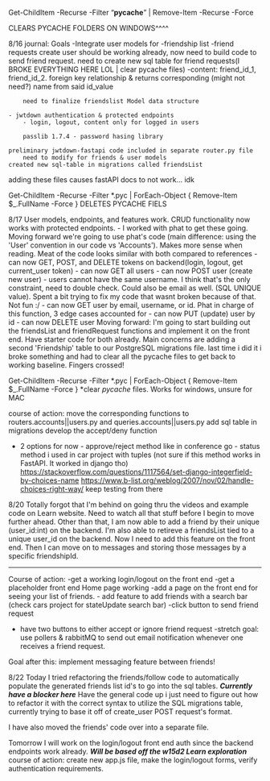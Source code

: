 Get-ChildItem -Recurse -Filter “**pycache**” | Remove-Item -Recurse -Force

CLEARS PYCACHE FOLDERS ON WINDOWS^^^^

8/16 journal:
Goals
-Integrate user models for
-friendship list
-friend requests
create user should be working already, now need to build code to send friend request.
need to create new sql table for friend requests(I BROKE EVERYTHING HERE LOL | clear pycache files)
-content: friend_id_1, friend_id_2. foreign key relationship & returns corresponding (might not need?)
name from said id_value

        need to finalize friendslist Model data structure

    - jwtdown authentication & protected endpoints
        - login, logout, content only for logged in users

        passlib 1.7.4 - password hasing library

    preliminary jwtdown-fastapi code included in separate router.py file
        need to modify for friends & user models
    created new sql-table in migrations called friendsList

adding these files causes fastAPI docs to not work... idk

Get-ChildItem -Recurse -Filter \*.pyc | ForEach-Object { Remove-Item $\_.FullName -Force }
DELETES PYCACHE FIELS

8/17
User models, endpoints, and features work. CRUD functionality now works with protected endpoints. - I worked with phat to get these going. Moving forward we're going to use phat's code
(main difference: using the 'User' convention in our code vs 'Accounts'). Makes more sense
when reading. Meat of the code looks similar with both compared to references - can now GET, POST, and DELETE tokens on backend(login, logout, get current_user token) - can now GET all users - can now POST user (create new user) - users cannot have the same username. I think that's the only constraint, need to double check. Could also be email as well. (SQL UNIQUE value). Spent a bit trying to fix my code that wasnt broken because of that. Not fun :/ - can now GET user by email, username, or id. Phat in charge of this function, 3 edge cases accounted for - can now PUT (update) user by id - can now DELETE user
Moving forward: I'm going to start building out the friendsList and friendRequest functions and implement it on the front end. Have starter code for both already. Main concerns are adding a second 'Friendship' table to our PostgreSQL migrations file. last time i did it i broke something and had to clear all the pycache files to get back to working baseline. Fingers crossed!

Get-ChildItem -Recurse -Filter *.pyc | ForEach-Object { Remove-Item $\_.FullName -Force }
*clear _pycache_ files. Works for windows, unsure for MAC

course of action: move the corresponding functions to routers.accounts||users.py and queries.accounts||users.py
add sql table in migrations
develop the accept/deny function

- 2 options for now - approve/reject method like in conference go - status method i used in car project with tuples (not sure if this method works in FastAPI. It worked in django tho)
  https://stackoverflow.com/questions/1117564/set-django-integerfield-by-choices-name
  https://www.b-list.org/weblog/2007/nov/02/handle-choices-right-way/
  keep testing from there

8/20
Totally forgot that I'm behind on going thru the videos and example code on Learn website. Need to watch all that stuff before I begin to move further ahead.
Other than that, I am now able to add a friend by their unique (user_id:int) on the backend. I'm also able to retireve a friendsList tied to a unique user_id on the backend. Now I need to add this feature on the front end. Then I can move on to messages and storing those messages by a specific friendshipId.

---

Course of action:
-get a working login/logout on the front end
-get a placeholder front end Home page working
-add a page on the front end for seeing your list of friends. - add feature to add friends with a search bar (check cars project for stateUpdate search bar)
-click button to send friend request

- have two buttons to either accept or ignore friend request
  -stretch goal: use pollers & rabbitMQ to send out email notification whenever one receives a friend request.

Goal after this: implement messaging feature between friends!

8/22
Today I tried refactoring the friends/follow code to automatically populate the generated friends list id's to go into the sql tables. **_Currently have a blocker here_**
Have the general code up i just need to figure out how to refactor it with the correct syntax to utilize the SQL migrations table, currently trying to base it off of create_user POST request's format.

I have also moved the friends' code over into a separate file.

Tomorrow I will work on the login/logout front end auth since the backend endpoints work already. **_Will be based off the w15d2 Learn exploration_**
course of action:
create new app.js file, make the login/logout forms, verify authentication requirements.
